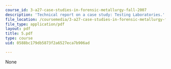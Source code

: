 ```yaml
---
course_id: 3-a27-case-studies-in-forensic-metallurgy-fall-2007
description: 'Technical report on a case study: Testing Laboratories.'
file_location: /coursemedia/3-a27-case-studies-in-forensic-metallurgy-fall-2007/0588bc179db5873f2a6527eca7b906ad_5.pdf
file_type: application/pdf
layout: pdf
title: 5.pdf
type: course
uid: 0588bc179db5873f2a6527eca7b906ad

---
```

None